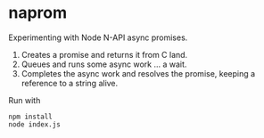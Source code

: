 # naprom
Experimenting with Node N-API async promises.

1. Creates a promise and returns it from C land.
2. Queues and runs some async work ... a wait.
3. Completes the async work and resolves the promise, keeping a reference to a string alive.

Run with

    npm install
    node index.js
